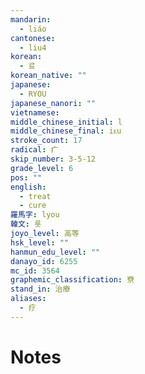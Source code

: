 ```yaml
---
mandarin:
  - liáo
cantonese:
  - liu4
korean:
  - 료
korean_native: ""
japanese:
  - RYOU
japanese_nanori: ""
vietnamese:
middle_chinese_initial: l
middle_chinese_final: iᴇu
stroke_count: 17
radical: 疒
skip_number: 3-5-12
grade_level: 6
pos: ""
english:
  - treat
  - cure
羅馬字: lyou
韓文: 룟
joyo_level: 高等
hsk_level: ""
hanmun_edu_level: ""
danayo_id: 6255
mc_id: 3564
graphemic_classification: 尞
stand_in: 治療
aliases:
  - 疗
---
```


# Notes
